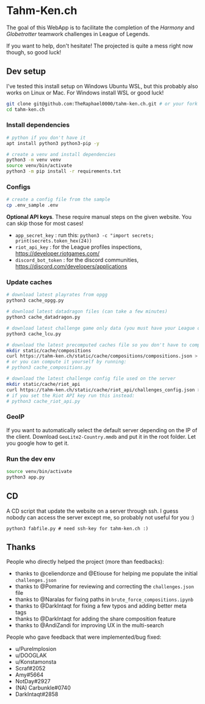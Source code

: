 # Tahm-Ken.ch

The goal of this WebApp is to facilitate the completion of the _Harmony_ and _Globetrotter_ teamwork challenges in League of Legends.

If you want to help, don't hesitate! The projected is quite a mess right now though, so good luck!

## Dev setup

I've tested this install setup on Windows Ubuntu WSL, but this probably also works on Linux or Mac.
For Windows install WSL or good luck!

```bash
git clone git@github.com:TheRaphael0000/tahm-ken.ch.git # or your fork URL
cd tahm-ken.ch
```

### Install dependencies

```bash
# python if you don't have it
apt install python3 python3-pip -y

# create a venv and install dependencies
python3 -m venv venv
source venv/bin/activate
python3 -m pip install -r requirements.txt
```

### Configs

```bash
# create a config file from the sample
cp .env_sample .env
```

**Optional API keys**. These require manual steps on the given website. You can skip those for most cases!

-   `app_secret_key` : run this: `python3 -c "import secrets; print(secrets.token_hex(24))`
-   `riot_api_key` : for the League profiles inspections, https://developer.riotgames.com/
-   `discord_bot_token` : for the discord communities, https://discord.com/developers/applications

### Update caches

```bash
# download latest playrates from opgg
python3 cache_opgg.py

# download latest datadragon files (can take a few minutes)
python3 cache_datadragon.py

# download latest challenge game only data (you must have your League of Legends client, more info here: https://riot-api-libraries.readthedocs.io/en/latest/lcu.html)
python3 cache_lcu.py

# download the latest precomputed caches file so you don't have to compute them yourself
mkdir static/cache/compositions
curl https://tahm-ken.ch/static/cache/compositions/compositions.json > static/cache/compositions/compositions.json
# or you can compute it yourself by running:
# python3 cache_compositions.py

# download the latest challenge config file used on the server
mkdir static/cache/riot_api
curl https://tahm-ken.ch/static/cache/riot_api/challenges_config.json > static/cache/riot_api/challenges_config.json
# if you set the Riot API key run this instead:
# python3 cache_riot_api.py
```

### GeoIP

If you want to automatically select the default server depending on the IP of the client.
Download `GeoLite2-Country.mmdb` and put it in the root folder.
Let you google how to get it.

### Run the dev env

```bash
source venv/bin/activate
python3 app.py
```

## CD

A CD script that update the website on a server through ssh. I guess nobody can access the server except me, so probably not useful for you :)

```
python3 fabfile.py # need ssh-key for tahm-ken.ch :)
```

## Thanks

People who directly helped the project (more than feedbacks):

-   thanks to @celiendonze and @Etiouse for helping me populate the initial `challenges.json`
-   thanks to @Pomarine for reviewing and correcting the `challenges.json` file
-   thanks to @Naralas for fixing paths in `brute_force_compositions.ipynb`
-   thanks to @DarkIntaqt for fixing a few typos and adding better meta tags
-   thanks to @DarkIntaqt for adding the share composition feature
-   thanks to @AndiZandi for improving UX in the multi-search

People who gave feedback that were implemented/bug fixed:

-   u/PureImplosion
-   u/DOOGLAK
-   u/Konstamonsta
-   Scraf#2052
-   Amy#5664
-   NotDay#2927
-   (NA) Carbunkle#0740
-   DarkIntaqt#2858
